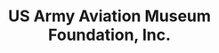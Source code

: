 ---
layout: repo
title: "US Army Aviation Museum Foundation, Inc."
id: 10158
permalink: repos/10158/
---